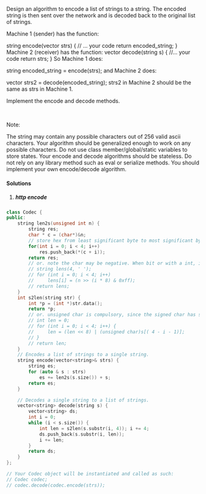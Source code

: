 Design an algorithm to encode a list of strings to a string. The encoded string is then sent over the network and is decoded back to the original list of strings.

Machine 1 (sender) has the function:

string encode(vector<string> strs) {
  // ... your code
  return encoded_string;
}
Machine 2 (receiver) has the function:
vector<string> decode(string s) {
  //... your code
  return strs;
}
So Machine 1 does:

string encoded_string = encode(strs);
and Machine 2 does:

vector<string> strs2 = decode(encoded_string);
strs2 in Machine 2 should be the same as strs in Machine 1.

Implement the encode and decode methods.

 

Note:

The string may contain any possible characters out of 256 valid ascii characters. Your algorithm should be generalized enough to work on any possible characters.
Do not use class member/global/static variables to store states. Your encode and decode algorithms should be stateless.
Do not rely on any library method such as eval or serialize methods. You should implement your own encode/decode algorithm.


#### Solutions

1. ##### http encode

```cpp
class Codec {
public:
    string len2s(unsigned int n) {
        string res;
        char * c = (char*)&n;
        // store hex from least significant byte to most significant byte
        for(int i = 0; i < 4; i++)
            res.push_back(*(c + i));
        return res;
        // or. note the char may be negative. When bit or with a int, it should be casted to unsigned char.
        // string lens(4, ' ');
        // for (int i = 0; i < 4; i++)
        //     lens[i] = (n >> (i * 8) & 0xff);
        // return lens;
    }
    int s2len(string str) {
        int *p = (int *)str.data();
        return *p;
        // or. unsigned char is compulsory, since the signed char has sign bit(could be 1 or 0)
        // int len = 0;
        // for (int i = 0; i < 4; i++) {
        //     len = (len << 8) | (unsigned char)s[( 4 - i - 1)];
        // }
        // return len;
    }
    // Encodes a list of strings to a single string.
    string encode(vector<string>& strs) {
        string es;
        for (auto & s : strs)
            es += len2s(s.size()) + s;
        return es;
    }

    // Decodes a single string to a list of strings.
    vector<string> decode(string s) {
        vector<string> ds;
        int i = 0;
        while (i < s.size()) {
            int len = s2len(s.substr(i, 4)); i += 4;
            ds.push_back(s.substr(i, len));
            i += len;
        }
        return ds;
    }
};

// Your Codec object will be instantiated and called as such:
// Codec codec;
// codec.decode(codec.encode(strs));
```